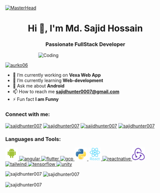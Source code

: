 [![MasterHead](https://blogger.googleusercontent.com/img/b/R29vZ2xl/AVvXsEjfmy1Bf7rXX9dDyrzOYNODmdyUIhwRPyQQKS7RV3I2EtlJvGDyKyQN486eGXhK9WupiEIizy4E0H9muYhavyeOCh5XoqqeLRsYx98WwQQu8E_EPH5pdy_bK8apm4egLvQazvuiwiKhXzLsvjtYh4imUf0xDDOHTXgOze4dcGru-f7AoRTFTwp3aaD-DJs/w579-h213/Untitled%20design.gif)](https://elitefardin.io)
<h1 align="center">Hi 👋, I'm Md. Sajid Hossain</h1>
<h3 align="center">Passionate FullStack Developer</h3>
<img align="right" alt="Coding" width="400" src="https://gifdb.com/images/high/animated-man-computer-coding-nae6mec378lsg1i3.gif">

<p align="left"> <img src="https://komarev.com/ghpvc/?username=sajidhunter007&label=Profile%20views&color=0e75b6&style=flat" alt="" /> </p>

<p align="left"> <a href="https://twitter.com/sajidhunter007" target="blank"><img src="https://img.shields.io/twitter/follow/aurko06?logo=twitter&style=for-the-badge" alt="aurko06" /></a> </p>

- 🔭 I’m currently working on **Vexa Web App**
- 🌱 I’m currently learning **Web-development**
- 💬 Ask me about **Android**
- 📫 How to reach me **sajidhunter0007@gmail.com** 
- ⚡ Fun fact **I am Funny**

<h3 align="left">Connect with me:</h3>
<p align="left">
<a href="https://twitter.com/sajidhunter007" target="blank"><img align="center" src="https://raw.githubusercontent.com/rahuldkjain/github-profile-readme-generator/master/src/images/icons/Social/twitter.svg" alt="sajidhunter007" height="30" width="40" /></a>
<a href="https://linkedin.com/in/sajidhunter007" target="blank"><img align="center" src="https://raw.githubusercontent.com/rahuldkjain/github-profile-readme-generator/master/src/images/icons/Social/linked-in-alt.svg" alt="sajidhunter007" height="30" width="40" /></a>
<a href="https://instagram.com/sajidhunter007" target="blank"><img align="center" src="https://raw.githubusercontent.com/rahuldkjain/github-profile-readme-generator/master/src/images/icons/Social/instagram.svg" alt="sajidhunter007" height="30" width="40" /></a>
<a href="https://www.youtube.com/c/sajidhunter007" target="blank"><img align="center" src="https://raw.githubusercontent.com/rahuldkjain/github-profile-readme-generator/master/src/images/icons/Social/youtube.svg" alt="sajidhunter007" height="30" width="40" /></a> 
</p>

<h3 align="left">Languages and Tools:</h3>
<p align="left"> 

<a href="https://developer.android.com" target="_blank" rel="noreferrer"> <img src="https://raw.githubusercontent.com/devicons/devicon/master/icons/android/android-original-wordmark.svg" alt="android" width="40" height="40"/> </a> 
<a href="https://angular.io" target="_blank" rel="noreferrer"> <img src="https://angular.io/assets/images/logos/angular/angular.svg" alt="angular" width="40" height="40"/> </a> 
<a href="https://flutter.dev" target="_blank" rel="noreferrer"> <img src="https://www.vectorlogo.zone/logos/flutterio/flutterio-icon.svg" alt="flutter" width="40" height="40"/> </a> 
<a href="https://cloud.google.com" target="_blank" rel="noreferrer"> <img src="https://www.vectorlogo.zone/logos/google_cloud/google_cloud-icon.svg" alt="gcp" width="40" height="40"/> </a> 
<a href="https://www.python.org" target="_blank" rel="noreferrer"> <img src="https://raw.githubusercontent.com/devicons/devicon/master/icons/python/python-original.svg" alt="python" width="40" height="40"/> </a> 
<a href="https://reactjs.org/" target="_blank" rel="noreferrer"> <img src="https://raw.githubusercontent.com/devicons/devicon/master/icons/react/react-original-wordmark.svg" alt="react" width="40" height="40"/> </a> 
<a href="https://reactnative.dev/" target="_blank" rel="noreferrer"> <img src="https://reactnative.dev/img/header_logo.svg" alt="reactnative" width="40" height="40"/> </a> 
<a href="https://redux.js.org" target="_blank" rel="noreferrer"> <img src="https://raw.githubusercontent.com/devicons/devicon/master/icons/redux/redux-original.svg" alt="redux" width="40" height="40"/> </a> 
<a href="https://tailwindcss.com/" target="_blank" rel="noreferrer"> <img src="https://www.vectorlogo.zone/logos/tailwindcss/tailwindcss-icon.svg" alt="tailwind" width="40" height="40"/> </a> 
<a href="https://www.tensorflow.org" target="_blank" rel="noreferrer"> <img src="https://www.vectorlogo.zone/logos/tensorflow/tensorflow-icon.svg" alt="tensorflow" width="40" height="40"/> </a> 
<a href="https://unity.com/" target="_blank" rel="noreferrer"> <img src="https://www.vectorlogo.zone/logos/unity3d/unity3d-icon.svg" alt="unity" width="40" height="40"/> </a> 

</p>

<p><img align="left" src="https://github-readme-stats.vercel.app/api/top-langs?username=sajidhunter007&show_icons=true&locale=en&layout=compact&theme=tokyonight" alt="sajidhunter007" /></p>

<p> <img align="center" src="https://github-readme-stats.vercel.app/api?username=sajidhunter007&show_icons=true&locale=en&theme=tokyonight" alt="sajidhunter007" /></p>

<p><img align="center" src="https://github-readme-streak-stats.herokuapp.com/?user=sajidhunter007&&theme=tokyonight" alt="sajidhunter007" /></p>
